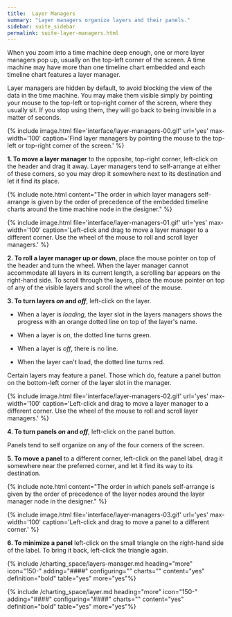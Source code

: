 ```yaml
---
title:  Layer Managers
summary: "Layer managers organize layers and their panels."
sidebar: suite_sidebar
permalink: suite-layer-managers.html
---
```


When you zoom into a <a data-toggle="tooltip" data-original-title="{{site.data.charting_space.time_machine}}">time machine</a> deep enough, one or more <a data-toggle="tooltip" data-original-title="{{site.data.charting_space.layer_manager}}">layer managers</a> pop up, usually on the top-left corner of the screen. A time machine may have more than one <a data-toggle="tooltip" data-original-title="{{site.data.charting_space.timeline_chart}}">timeline chart</a> embedded and each timeline chart features a layer manager.

Layer managers are hidden by default, to avoid blocking the view of the data in the time machine. You may make them visible simply by pointing your mouse to the top-left or top-right corner of the screen, where they usually sit. If you stop using them, they will go back to being invisible in a matter of seconds.

{% include image.html file='interface/layer-managers-00.gif' url='yes' max-width='100' caption='Find layer managers by pointing the mouse to the top-left or top-right corner of the screen.' %}

**1. To move a layer manager** to the opposite, top-right corner, left-click on the header and drag it away. Layer managers tend to self-arrange at either of these corners, so you may drop it somewhere next to its destination and let it find its place.

{% include note.html content="The order in which layer managers self-arrange is given by the order of precedence of the embedded timeline charts around the time machine node in the designer." %}

{% include image.html file='interface/layer-managers-01.gif' url='yes' max-width='100' caption='Left-click and drag to move a layer manager to a different corner. Use the wheel of the mouse to roll and scroll layer managers.' %}

**2. To roll a layer manager up or down**, place the mouse pointer on top of the header and turn the wheel. When the layer manager cannot accommodate all layers in its current length, a scrolling bar appears on the right-hand side. To scroll through the layers, place the mouse pointer on top of any of the visible layers and scroll the wheel of the mouse.

**3. To turn layers *on* and *off***, left-click on the layer. 

* When a layer is *loading*, the layer slot in the layers managers shows the progress with an orange dotted line on top of the layer's name.

* When a layer is *on*, the dotted line turns green.

* When a layer is *off*, there is no line.

* When the layer can't load, the dotted line turns red.

Certain layers may feature a <a data-toggle="tooltip" data-original-title="{{site.data.data_mine.plotter_panel}}">panel</a>. Those which do, feature a panel button on the bottom-left corner of the layer slot in the manager.

{% include image.html file='interface/layer-managers-02.gif' url='yes' max-width='100' caption='Left-click and drag to move a layer manager to a different corner. Use the wheel of the mouse to roll and scroll layer managers.' %}

**4. To turn panels *on* and *off***, left-click on the panel button. 

Panels tend to self organize on any of the four corners of the screen.

**5. To move a panel** to a different corner, left-click on the panel label, drag it somewhere near the preferred corner, and let it find its way to its destination.

{% include note.html content="The order in which panels self-arrange is given by the order of precedence of the layer nodes around the layer manager node in the designer." %}

{% include image.html file='interface/layer-managers-03.gif' url='yes' max-width='100' caption='Left-click and drag to move a panel to a different corner.' %}

**6. To minimize a panel** left-click on the small triangle on the right-hand side of the label. To bring it back, left-click the triangle again.

{% include /charting_space/layers-manager.md heading="more" icon="150-" adding="####" configuring="" charts="" content="yes" definition="bold" table="yes" more="yes"%}

{% include /charting_space/layer.md heading="more" icon="150-" adding="####" configuring="####" charts="" content="yes" definition="bold" table="yes" more="yes"%}
